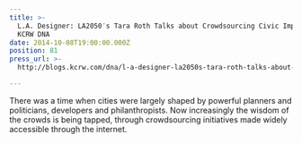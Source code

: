 ```yaml
---
title: >-
  L.A. Designer: LA2050′s Tara Roth Talks about Crowdsourcing Civic Improvement,
  KCRW DNA
date: 2014-10-08T19:00:00.000Z
position: 81
press_url: >-
  http://blogs.kcrw.com/dna/l-a-designer-la2050s-tara-roth-talks-about-crowdsourcing-civic-improvement

---
```




There was a time when cities were largely shaped by powerful planners and politicians, developers and philanthropists. Now increasingly the wisdom of the crowds is being tapped, through crowdsourcing initiatives made widely accessible through the internet.

